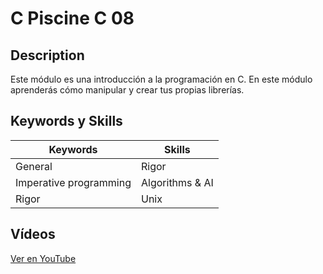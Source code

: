 # C Piscine C 08

## Description
Este módulo es una introducción a la programación en C. En este módulo aprenderás cómo manipular y crear tus propias librerías.

## Keywords y Skills

| **Keywords**                  | **Skills**        |
|-------------------------------|-------------------|
| General                       | Rigor             |
| Imperative programming        | Algorithms & AI   |
| Rigor                         | Unix              |

## Vídeos
[Ver en YouTube](https://www.youtube.com/playlist?list=PLMa9fq02Eqo8xXDpboSjCGZSGTnrv1HCI)
